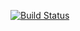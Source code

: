 [![Build Status](https://travis-ci.org/michaelghaben/ece1186.svg?branch=master)](https://travis-ci.org/michaelghaben/ece1186)
